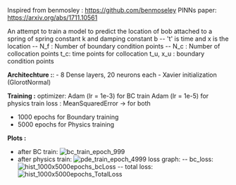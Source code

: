 
Inspired from benmosley : https://github.com/benmoseley
PINNs paper: https://arxiv.org/abs/1711.10561

An attempt to train a model to predict the location of bob attached to a spring of spring constant k and damping constant b
-- 't' is time and x is the location
-- N_f : Number of boundary condition points
-- N_c : Number of collocation points
  t_c: time points for collocation
  t_u,  x_u : boundary condition points

**Architechture :**:
    - 8 Dense layers, 20 neurons each
    - Xavier initialization (GlorotNormal)
    
**Training :**
  optimizer: Adam (lr = 1e-3) for BC train
             Adam (lr = 1e-5) for physics train
  loss : MeanSquaredError -> for both

  - 1000 epochs for Boundary training
  - 5000 epochs for Physics training

 **Plots :**
  - after BC train:
    ![bc_train_epoch_999](https://github.com/kir-7/HarmonicOscillator/assets/114975306/29516ff5-9a53-4eab-9104-7622dfe5e241)
  - after physics train:
    ![pde_train_epoch_4999](https://github.com/kir-7/HarmonicOscillator/assets/114975306/eb7bb98b-433e-41ad-96ac-3e4626a753f0)
  loss graph:
    -- bc_loss:
        ![hist_1000x5000epochs_bcLoss](https://github.com/kir-7/HarmonicOscillator/assets/114975306/d13e17b8-5900-4e0c-becd-e68b2be7e74c)
    -- total loss:
        ![hist_1000x5000epochs_TotalLoss](https://github.com/kir-7/HarmonicOscillator/assets/114975306/03428a64-36a0-48db-9840-616638aeda18)


    
